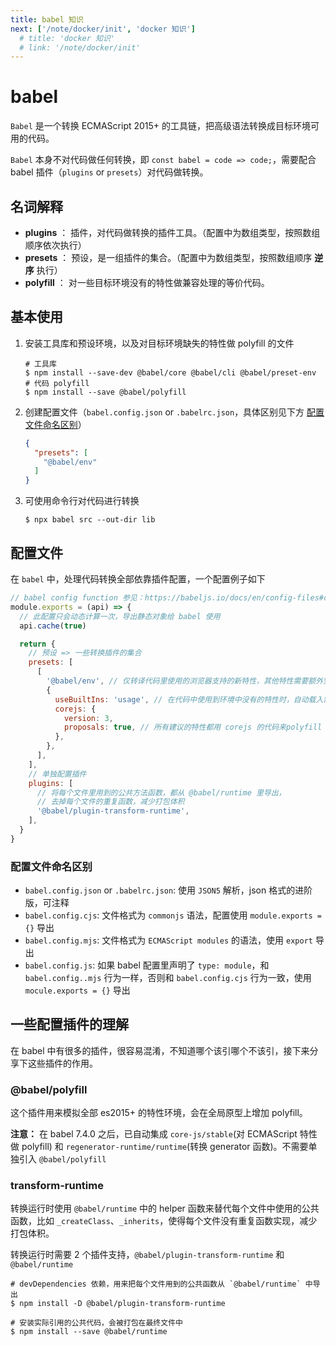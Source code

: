 ```yaml
---
title: babel 知识
next: ['/note/docker/init', 'docker 知识']
  # title: 'docker 知识'
  # link: '/note/docker/init'
---
```


# babel

`Babel` 是一个转换 ECMAScript 2015+ 的工具链，把高级语法转换成目标环境可用的代码。

`Babel` 本身不对代码做任何转换，即 `const babel = code => code;`，需要配合 babel 插件（`plugins` or `presets`）对代码做转换。

## 名词解释

- **plugins** ： 插件，对代码做转换的插件工具。（配置中为数组类型，按照数组顺序依次执行）
- **presets** ： 预设，是一组插件的集合。（配置中为数组类型，按照数组顺序 **逆序** 执行）
- **polyfill** ： 对一些目标环境没有的特性做兼容处理的等价代码。

## 基本使用

1. 安装工具库和预设环境，以及对目标环境缺失的特性做 polyfill 的文件
    ```shell
    # 工具库
    $ npm install --save-dev @babel/core @babel/cli @babel/preset-env
    # 代码 polyfill
    $ npm install --save @babel/polyfill
    ```

2. 创建配置文件（`babel.config.json` or `.babelrc.json`，具体区别见下方 [配置文件命名区别](#配置文件)）
    ```json
    {
      "presets": [
        "@babel/env"
      ]
    }
    ```
    
3. 可使用命令行对代码进行转换
    ```shell
    $ npx babel src --out-dir lib
    ```
    
## 配置文件

在 `babel` 中，处理代码转换全部依靠插件配置，一个配置例子如下
```js
// babel config function 参见：https://babeljs.io/docs/en/config-files#config-function-api
module.exports = (api) => {
  // 此配置只会动态计算一次，导出静态对象给 babel 使用
  api.cache(true)

  return {
    // 预设 => 一些转换插件的集合
    presets: [
      [
        '@babel/env', // 仅转译代码里使用的浏览器支持的新特性，其他特性需要额外安装 plugins
        {
          useBuiltIns: 'usage', // 在代码中使用到环境中没有的特性时，自动载入需要的 polyfill 代码
          corejs: {
            version: 3,
            proposals: true, // 所有建议的特性都用 corejs 的代码来polyfill
          },
        },
      ],
    ],
    // 单独配置插件
    plugins: [
      // 将每个文件里用到的公共方法函数，都从 @babel/runtime 里导出，
      // 去掉每个文件的重复函数，减少打包体积
      '@babel/plugin-transform-runtime',
    ],
  }
}
```

### 配置文件命名区别

- `babel.config.json` or `.babelrc.json`: 使用 `JSON5` 解析，json 格式的进阶版，可注释
- `babel.config.cjs`: 文件格式为 `commonjs` 语法，配置使用 `module.exports = {}` 导出
- `babel.config.mjs`: 文件格式为 `ECMAScript modules` 的语法，使用 `export` 导出
- `babel.config.js`: 如果 babel 配置里声明了 `type: module`，和 `babel.config..mjs` 行为一样，否则和 `babel.config.cjs` 行为一致，使用 `mocule.exports = {}` 导出

## 一些配置插件的理解

在 babel 中有很多的插件，很容易混淆，不知道哪个该引哪个不该引，接下来分享下这些插件的作用。

### @babel/polyfill

这个插件用来模拟全部 es2015+ 的特性环境，会在全局原型上增加 polyfill。

**注意：** 在 babel 7.4.0 之后，已自动集成 `core-js/stable`(对 ECMAScript 特性做 polyfill) 和 `regenerator-runtime/runtime`(转换 generator 函数)。不需要单独引入 `@babel/polyfill`  

### transform-runtime

转换运行时使用 `@babel/runtime` 中的 helper 函数来替代每个文件中使用的公共函数，比如 `_createClass`、`_inherits`，使得每个文件没有重复函数实现，减少打包体积。

转换运行时需要 2 个插件支持，`@babel/plugin-transform-runtime` 和 `@babel/runtime`

```shell
# devDependencies 依赖，用来把每个文件用到的公共函数从 `@babel/runtime` 中导出
$ npm install -D @babel/plugin-transform-runtime

# 安装实际引用的公共代码，会被打包在最终文件中
$ npm install --save @babel/runtime
```
